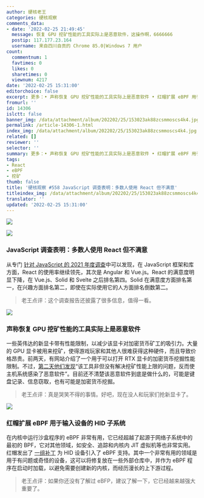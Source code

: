 ```yaml
---
author: 硬核老王
categories: 硬核观察
comments_data:
- date: '2022-02-25 21:49:45'
  message: 恢复 GPU 挖矿性能的工具实际上是恶意软件，这操作啊，6666666
  postip: 117.177.23.164
  username: 来自四川自贡的 Chrome 85.0|Windows 7 用户
count:
  commentnum: 1
  favtimes: 0
  likes: 0
  sharetimes: 0
  viewnum: 4217
date: '2022-02-25 15:31:00'
editorchoice: false
excerpt: 更多：• 声称恢复 GPU 挖矿性能的工具实际上是恶意软件 • 红帽扩展 eBPF 用于输入设备的 HID 子系统
fromurl: ''
id: 14306
islctt: false
banner_img: /data/attachment/album/202202/25/153023ak88zcsmmoscs4k4.jpg
permalink: /article-14306-1.html
index_img: /data/attachment/album/202202/25/153023ak88zcsmmoscs4k4.jpg
related: []
reviewer: ''
selector: ''
summary: 更多：• 声称恢复 GPU 挖矿性能的工具实际上是恶意软件 • 红帽扩展 eBPF 用于输入设备的 HID 子系统
tags:
- React
- eBPF
- 挖矿
thumb: false
title: '硬核观察 #558 JavaScript 调查表明：多数人使用 React 但不满意'
titleindex_img: /data/attachment/album/202202/25/153023ak88zcsmmoscs4k4.jpg
translator: ''
updated: '2022-02-25 15:31:00'
---
```


![](/data/attachment/album/202202/25/153023ak88zcsmmoscs4k4.jpg)


![](/data/attachment/album/202202/25/153036r6tkbokt9dvh96g6.jpg)


### JavaScript 调查表明：多数人使用 React 但不满意


从专门 [针对 JavaScript 的 2021 年度调查](https://2021.stateofjs.com/en-US/demographics/)中可以发现，在 JavaScript 框架和库方面，React 的使用率继续领先，其次是 Angular 和 Vue.js。React 的满意度明显下降，在 Vue.js、Solid 和 Svelte 之后排名第四。Solid 在满意度方面排名第一，在兴趣方面排名第二，即使在实际使用它的人方面排名倒数第二。



> 
> 老王点评：这个调查报告还披露了很多信息，值得一看。
> 
> 
> 


![](/data/attachment/album/202202/25/153047tkdtr6rmfy6fzkgd.jpg)


### 声称恢复 GPU 挖矿性能的工具实际上是恶意软件


一些英伟达的新显卡带有性能限制，以减少该显卡对加密货币矿工的吸引力。大量的 GPU 显卡被用来挖矿，使得游戏玩家和其他人很难获得这种硬件，而且导致价格昂贵。前两天，有网站介绍了一个用于可以打开 RTX 显卡的加密货币挖掘性能限制。不过，[第二天他们发现](https://www.tomshardware.com/news/nvidia-rtx-lhr-unlocker-malware)“该工具非但没有解决挖矿性能上限的问题，反而使主机系统感染了恶意软件”。目前还不清楚该恶意软件到底是做什么的，可能是键盘记录、信息窃取，也有可能是加密货币挖掘。



> 
> 老王点评：真是哭笑不得的事情。好吧，现在没人和玩家们抢新显卡了。
> 
> 
> 


![](/data/attachment/album/202202/25/153122x4oobdco3g4g3wia.jpg)


### 红帽扩展 eBPF 用于输入设备的 HID 子系统


在内核中运行沙盒程序的 eBPF 非常有用，它已经超越了起源于网络子系统中的最初的 BPF，它对其他领域，如安全、追踪和内核内 JIT 虚拟机等也非常实用。红帽发出了 [一组补丁](https://www.phoronix.com/scan.php?page=news_item&px=Linux-eBPF-For-HID) 为 HID 设备引入了 eBPF 支持。其中一个非常有用的领域是用于有问题或奇怪的设备，这可以将修复放在一些外部仓库中，并作为 eBPF 程序在启动时加载，以避免需要创建新的内核，而经历漫长的上下游过程。



> 
> 老王点评：如果你还没有了解过 eBFP，建议了解一下，它已经越来越强大重要了。
> 
> 
>
